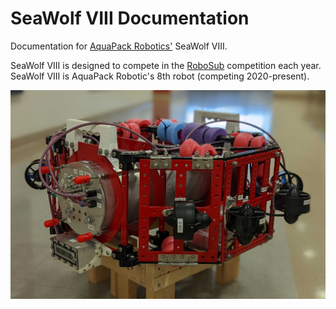 # SeaWolf VIII Documentation

Documentation for [AquaPack Robotics'](https://aquapackrobotics.org/) SeaWolf VIII.

SeaWolf VIII is designed to compete in the [RoboSub](https://robonation.org/programs/robosub/) competition each year. SeaWolf VIII is AquaPack Robotic's 8th robot (competing 2020-present).


![](./img/sw8.jpg)

